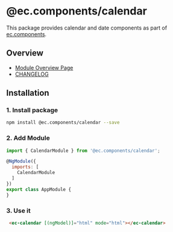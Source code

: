# @ec.components/calendar

This package provides calendar and date components as part of [ec.components](https://github.com/entrecode/ec.components).

## Overview

- [Module Overview Page](https://entrecode.github.io/ec.components/modules/CalendarModule.html)
- [CHANGELOG](https://entrecode.github.io/ec.components/additional-documentation/changelog/calendar-changelog.html)

## Installation

### 1. Install package

```sh
npm install @ec.components/calendar --save
```

### 2. Add Module

```js
import { CalendarModule } from '@ec.components/calendar';

@NgModule({
  imports: [
    CalendarModule
  ]
})
export class AppModule {
}
```

### 3. Use it

```html
 <ec-calendar [(ngModel)]="html" mode="html"></ec-calendar>
```